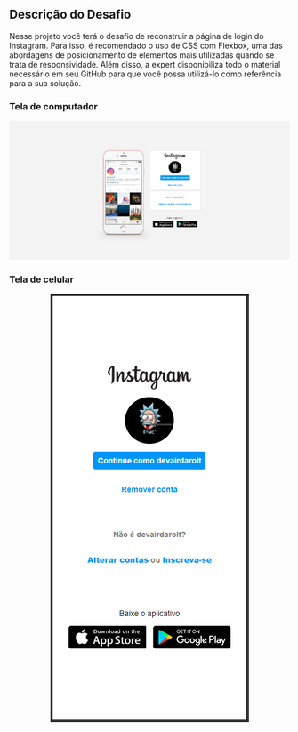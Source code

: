 <h2>Descrição do Desafio</h2>

Nesse projeto você terá o desafio de reconstruir a página de login do Instagram. Para isso, é recomendado o uso de CSS com Flexbox, uma das abordagens de posicionamento de elementos mais utilizadas quando se trata de responsividade. Além disso, a expert disponibiliza todo o material necessário em seu GitHub para que você possa utilizá-lo como referência para a sua solução.

<h3>Tela de computador</h3>
<p align="center">
    <img src="./.assets/large-screen.png" alt="Linhas temporais" style="zoom:100%;" />
</p>

<h3>Tela de celular</h3>
<p align="center">
    <img src=".assets/small-screen.png" alt="Linhas temporais" style="zoom:100%;" />
</p>
